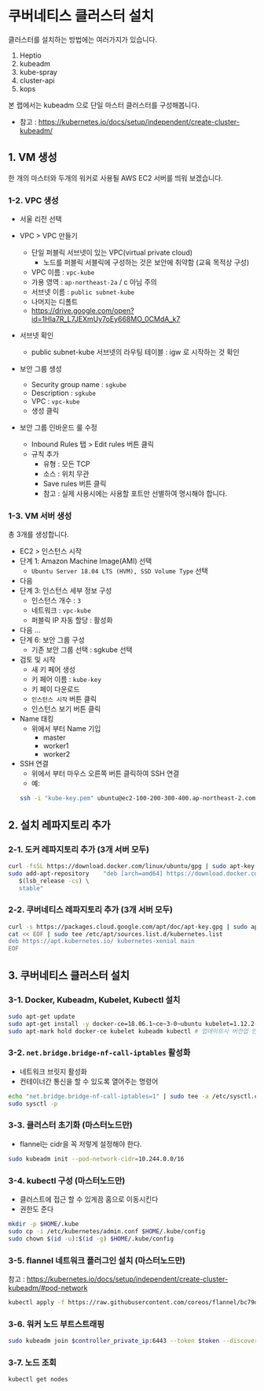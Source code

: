 # 쿠버네티스 클러스터 설치

클러스터를 설치하는 방법에는 여러가지가 있습니다.

1. Heptio
2. kubeadm
3. kube-spray
4. cluster-api
5. kops


본 랩에서는 kubeadm 으로 단일 마스터 클러스터를 구성해봅니다.

- 참고 : https://kubernetes.io/docs/setup/independent/create-cluster-kubeadm/

## 1. VM 생성

한 개의 마스터와 두개의 워커로 사용될 AWS EC2 서버를 띄워 보겠습니다.

### 1-2. VPC 생성

- 서울 리전 선택
- VPC > VPC 만들기
  - 단일 퍼블릭 서브넷이 있는 VPC(virtual private cloud)
    - 노드를 퍼블릭 서블릭에 구성하는 것은 보안에 취약함 (교육 목적상 구성)
  - VPC 이름 : `vpc-kube`
  - 가용 영역 : `ap-northeast-2a` / c 아님 주의
  - 서브넷 이름 : `public subnet-kube`
  - 나머지는 디폴트
  - https://drive.google.com/open?id=1HIa7R_L7JEXmUy7oEy668MO_0CMdA_k7
  
- 서브넷 확인
  - public subnet-kube 서브넷의 라우팅 테이블 : igw 로 시작하는 것 확인
- 보안 그룹 생성
  - Security group name : `sgkube`
  - Description : `sgkube`
  - VPC : `vpc-kube`
  - 생성 클릭
- 보안 그룹 인바운드 룰 수정
  - Inbound Rules 탭 > Edit rules 버튼 클릭
  - 규칙 추가
    - 유형 : 모든 TCP
    - 소스 : 위치 무관
    - Save rules 버튼 클릭
    - 참고 : 실제 사용시에는 사용할 포트만 선별하여 명시해야 합니다.

### 1-3. VM 서버 생성

총 3개를 생성합니다.

- EC2 > 인스턴스 시작
- 단계 1: Amazon Machine Image(AMI) 선택
  - `Ubuntu Server 18.04 LTS (HVM), SSD Volume Type` 선택
- 다음
- 단계 3: 인스턴스 세부 정보 구성
  - 인스턴스 개수 : `3`
  - 네트워크 : `vpc-kube`
  - 퍼블릭 IP 자동 할당 : 활성화
- 다음 ...
- 단계 6: 보안 그룹 구성
  - 기존 보안 그룹 선택 : sgkube 선택
- 검토 및 시작
  - 새 키 페어 생성
  - 키 페어 이름 : `kube-key`
  - 키 페이 다운로드
  - `인스턴스 시작` 버튼 클릭
  - 인스턴스 보기 버튼 클릭
- Name 태킹
  - 위에서 부터 Name 기입
    - master
    - worker1
    - worker2
- SSH 연결
  - 위에서 부터 마우스 오른쪽 버튼 클릭하여 SSH 연결
  - 예:
  ```sh
  ssh -i "kube-key.pem" ubuntu@ec2-100-200-300-400.ap-northeast-2.compute.amazonaws.com
  ```

## 2. 설치 레파지토리 추가

### 2-1. 도커 레파지토리 추가 (3개 서버 모두)
```sh
curl -fsSL https://download.docker.com/linux/ubuntu/gpg | sudo apt-key add -
sudo add-apt-repository    "deb [arch=amd64] https://download.docker.com/linux/ubuntu \
   $(lsb_release -cs) \
   stable"
```

### 2-2. 쿠버네티스 레파지토리 추가 (3개 서버 모두)
```sh
curl -s https://packages.cloud.google.com/apt/doc/apt-key.gpg | sudo apt-key add -
cat << EOF | sudo tee /etc/apt/sources.list.d/kubernetes.list
deb https://apt.kubernetes.io/ kubernetes-xenial main
EOF
```

## 3. 쿠버네티스 클러스터 설치


### 3-1. Docker, Kubeadm, Kubelet, Kubectl 설치
```sh
sudo apt-get update
sudo apt-get install -y docker-ce=18.06.1~ce~3-0~ubuntu kubelet=1.12.2-00 kubeadm=1.12.2-00 kubectl=1.12.2-00
sudo apt-mark hold docker-ce kubelet kubeadm kubectl # 업데이트시 버전업 안되도록 홀드
```

### 3-2. `net.bridge.bridge-nf-call-iptables` 활성화
- 네트워크 브릿지 활성화
- 컨테이너간 통신을 할 수 있도록 열어주는 명령어
```sh
echo "net.bridge.bridge-nf-call-iptables=1" | sudo tee -a /etc/sysctl.conf
sudo sysctl -p
```

### 3-3. 클러스터 초기화 (마스터노드만)
- flannel는 cidr을 꼭 저렇게 설정해야 한다.
```sh
sudo kubeadm init --pod-network-cidr=10.244.0.0/16
```

### 3-4. kubectl 구성 (마스터노드만)
- 클러스트에 접근 할 수 있게끔 홈으로 이동시킨다
- 권한도 준다
```sh
mkdir -p $HOME/.kube
sudo cp -i /etc/kubernetes/admin.conf $HOME/.kube/config
sudo chown $(id -u):$(id -g) $HOME/.kube/config
```

### 3-5. flannel 네트워크 플러그인 설치 (마스터노드만)

참고 : https://kubernetes.io/docs/setup/independent/create-cluster-kubeadm/#pod-network

```sh
kubectl apply -f https://raw.githubusercontent.com/coreos/flannel/bc79dd1505b0c8681ece4de4c0d86c5cd2643275/Documentation/kube-flannel.yml
```

### 3-6. 워커 노드 부트스트래핑
```sh
sudo kubeadm join $controller_private_ip:6443 --token $token --discovery-token-ca-cert-hash $hash
```

### 3-7. 노드 조회
```sh
kubectl get nodes
```
